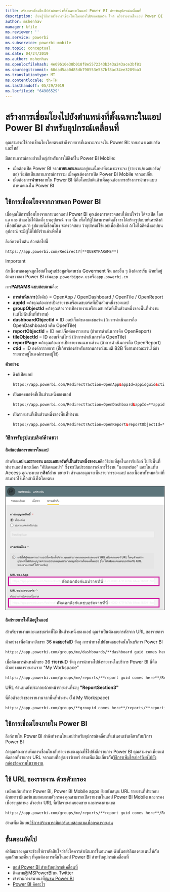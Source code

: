 ```yaml
---
title: สร้างการเชื่อมโยงไปยังตำแหน่งที่ตั้งเฉพาะในแอป Power BI สำหรับอุปกรณ์เคลื่อนที่
description: เรียนรู้วิธีการสร้างการเชื่อมโยงโดยตรงไปยังแดชบอร์ด ไทล์ หรือรายงานในแอป Power BI สำหรับอุปกรณ์เคลื่อนที่ที่ระบุด้วย Uniform Resource Identifier (URI)
author: mshenhav
manager: kfile
ms.reviewer: ''
ms.service: powerbi
ms.subservice: powerbi-mobile
ms.topic: conceptual
ms.date: 04/24/2019
ms.author: mshenhav
ms.openlocfilehash: 4e09b10e38b018f8e5572343b343a243ace3bf81
ms.sourcegitcommit: 60dad5aa0d85db790553e537bf8ac34ee3289ba3
ms.translationtype: MT
ms.contentlocale: th-TH
ms.lasthandoff: 05/29/2019
ms.locfileid: "64906529"
---
```

# <a name="create-a-link-to-a-specific-location-in-the-power-bi-mobile-apps"></a>สร้างการเชื่อมโยงไปยังตำแหน่งที่ตั้งเฉพาะในแอป Power BI สำหรับอุปกรณ์เคลื่อนที่
คุณสามารถใช้การเชื่อมโยงโดยตรงเข้าถึงรายการที่เฉพาะเจาะจงใน Power BI: รายงาน แดชบอร์ด และไทล์

มีสถานการณ์สองส่วนใหญ่สำหรับการใช้ลิงก์ใน Power BI Mobile: 

* เมื่อต้องเปิด Power BI จาก**ภายนอกแอ**และอยู่บนเนื้อหาที่เฉพาะเจาะจง (รายงาน/แดชบอร์ด/แอ) ซึ่งมักเป็นสถานการณ์การรวม เมื่อคุณต้องการเปิด Power BI Mobile จากแอปอื่น 
* เมื่อต้องการ**นำทาง**ภายใน Power BI นี่คือโดยปกติแล้วเมื่อคุณต้องการสร้างการนำทางแบบกำหนดเองใน Power BI


## <a name="use-links-from-outside-of-power-bi"></a>ใช้การเชื่อมโยงจากภายนอก Power BI
เมื่อคุณใช้การเชื่อมโยงจากภายนอกแอป Power BI คุณต้องการตรวจสอบให้แน่ใจว่า ได้จะเปิด โดยแอ และ ถ้าแอไม่ได้ติดตั้ง บนอุปกรณ์ จาก นั้น เพื่อให้ผู้ใช้สามารถติดตั้ง เราได้สร้างรูปแบบพิเศษลิงก์เพื่อสนับสนุนว่า รูปแบบนี้เชื่อมโยง จะตรวจสอบ ว่าอุปกรณ์ใช้แอปเพื่อเปิดลิงก์ ถ้าไม่ได้ติดตั้งแอปบนอุปกรณ์ จะมีผู้ใช้ไปยังร้านค้าเพื่อให้

ลิงก์ควรเริ่มต้น ด้วยต่อไปนี้  
```html
https://app.powerbi.com/Redirect?[**QUERYPARAMS**]
```

> [!IMPORTANT]
> ถ้าเนื้อหาของคุณถูกโฮสต์ในศูนย์ข้อมูลพิเศษเช่น Goverment จีน และอื่น ๆ ลิงก์ควรเริ่ม ด้วยที่อยู่ด้านขวาของ Power BI เช่น`app.powerbigov.us`หรือ`app.powerbi.cn`   
>


การ**PARAMS แบบสอบถาม**คือ:
* **การดำเนินการ**(บังคับ) = OpenApp / OpenDashboard / OpenTile / OpenReport
* **appId** =ถ้าคุณต้องการเปิดรายงานหรือแดชบอร์ดที่เป็นส่วนหนึ่งของแอป 
* **groupObjectId** =ถ้าคุณต้องการเปิดรายงานหรือแดชบอร์ดที่เป็นส่วนหนึ่งของพื้นที่ทำงาน (แต่ไม่ฉันพื้นที่ทำงาน)
* **dashboardObjectId** = ID ออปเจ็กต์ของแดชบอร์ด (ถ้าการดำเนินการคือ OpenDashboard หรือ OpenTile)
* **reportObjectId** = ID ออปเจ็กต์ของรายงาน (ถ้าการดำเนินการคือ OpenReport)
* **tileObjectId** = ID ออบเจ็กต์ไทล์ (ถ้าการดำเนินการคือ OpenTile)
* **reportPage** =ถ้าคุณต้องการเปิดรายงานเฉพาะส่วน (ถ้าการดำเนินการคือ OpenReport)
* **ctid** = ID องค์กรรายการ (ที่เกี่ยวข้องสำหรับสถานการณ์สมมติ B2B ซึ่งสามารถละเว้นได้ถ้ารายการอยู่ในองค์กรของผู้ใช้)

**ตัวอย่าง:**

* ลิงก์เปิดแอป 
  ```html
  https://app.powerbi.com/Redirect?action=OpenApp&appId=appidguid&ctid=organizationid
  ```

* เปิดแดชบอร์ดที่เป็นส่วนหนึ่งของแอป 
  ```html
  https://app.powerbi.com/Redirect?action=OpenDashboard&appId=**appidguid**&dashboardObjectId=**dashboardidguid**&ctid=**organizationid**
  ```

* เปิดรายงานที่เป็นส่วนหนึ่งของพื้นที่ทำงาน
  ```html
  https://app.powerbi.com/Redirect?Action=OpenReport&reportObjectId=**reportidguid**&groupObjectId=**groupidguid**&reportPage=**ReportSectionName**
  ```

### <a name="how-to-get-the-right-link-format"></a>วิธีการรับรูปแบบลิงก์ด้านขวา

#### <a name="links-of-apps-and-items-in-app"></a>ลิงก์แอปและรายการในแอป

สำหรับ**แอป และรายงาน และแดชบอร์ดที่เป็นส่วนหนึ่งของแอ**คือวิธีง่ายที่สุดในการรับลิงก์ ไปยังพื้นที่ทำงานแอป และเลือก "อัปเดตแอปฯ" ซึ่งจะเปิดประสบการณ์การใช้งาน "เผยแพร่แอ" และในแท็บ Access คุณจะพบการ**ลิงก์**ส่วน ขยายว่า ส่วนและคุณจะเห็นรายการของแอป และเนื้อหาทั้งหมดลิงก์ที่สามารถใช้เพื่อเข้าถึงได้โดยตรง

![Power BI เผยแพร่ลิงก์แอป ](./media/mobile-apps-links/mobile-link-copy-app-links.png)

#### <a name="links-of-items-not-in-app"></a>ลิงก์รายการไม่ได้อยู่ในแอป 

สำหรับรายงานและแดชบอร์ดที่ไม่เป็นส่วนหนึ่งของแอป คุณจำเป็นต้องแยกรหัสจาก URL ของรายการ

ตัวอย่าง เพื่อค้นหาอักขระ 36 **แดชบอร์ด**ID วัตถุ การนำทางไปยังแดชบอร์ดนั้นในบริการ Power BI 

```html
https://app.powerbi.com/groups/me/dashboards/**dashboard guid comes here**?ctid=**organization id comes here**`
```

เมื่อต้องการค้นหาอักขระ 36 **รายงาน**ID วัตถุ การนำทางไปยังรายงานในบริการ Power BI
นี่คือตัวอย่างของรายงานจาก "My Workspace"

```html
https://app.powerbi.com/groups/me/reports/**report guid comes here**/ReportSection3?ctid=**organization id comes here**`
```
URL ด้านบนยังประกอบด้วยหน้ารายงานที่ระบุ **"ReportSection3"**

นี่คือตัวอย่างของรายงานจากพื้นที่ทำงาน (ไม่ My Workspace)

```html
https://app.powerbi.com/groups/**groupid comes here**/reports/**reportid comes here**/ReportSection1?ctid=**organizationid comes here**
```

## <a name="use-links-inside-power-bi"></a>ใช้การเชื่อมโยงภายใน Power BI

ลิงก์ภายใน Power BI กำลังทำงานในแอปสำหรับอุปกรณ์เคลื่อนที่แน่นอนเช่นเดียวกับบริการ Power BI

ถ้าคุณต้องการเพิ่มการเชื่อมโยงกับรายงานของคุณที่ชี้ไปยังอีกรายการ Power BI คุณสามารถเพียงแค่คัดลอกที่รายการ URL จากแถบที่อยู่เบราว์เซอร์ อ่านเพิ่มเติมเกี่ยวกับ[วิธีการเพิ่มไฮเปอร์ลิงก์ไปยังกล่องข้อความในรายงาน](https://docs.microsoft.com/power-bi/service-add-hyperlink-to-text-box)

## <a name="use-report-url-with-filter"></a>ใช้ URL ของรายงาน ด้วยตัวกรอง
เหมือนกับบริการ Power BI, Power BI Mobile apps ยังสนับสนุน URL รายงานที่ประกอบด้วยพารามิเตอร์แบบสอบถามตัวกรอง คุณสามารถเปิดรายงานในแอป Power BI Mobile และกรองเพื่อระบุสถานะ ตัวอย่าง URL นี้เปิดรายงานยอดขาย และกรองตามเขต

```html
https://app.powerbi.com/groups/me/reports/**report guid comes here**/ReportSection3?ctid=**organization id comes here**&filter=Store/Territory eq 'NC'
```

อ่านเพิ่มเติมบน[วิธีการสร้างพารามิเตอร์แบบสอบถามเพื่อกรองรายงาน](https://docs.microsoft.com/power-bi/service-url-filters)

## <a name="next-steps"></a>ขั้นตอนถัดไป
คำติชมของคุณจะช่วยให้เราตัดสินใจว่าสิ่งใดควรดำเนินการในอนาคต ดังนั้นอย่าลืมลงคะแนนให้กับคุณลักษณะอื่นๆ ที่คุณต้องการเห็นในแอป Power BI สำหรับอุปกรณ์เคลื่อนที่ 

* [แอป Power BI สำหรับอุปกรณ์เคลื่อนที่](mobile-apps-for-mobile-devices.md)
* ติดตาม@MSPowerBIบน Twitter
* เข้าร่วมการสนทนาที่[ชุมชน Power BI](http://community.powerbi.com/)
* [Power BI คืออะไร](../../power-bi-overview.md)

